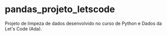 # pandas_projeto_letscode
Projeto de limpeza de dados desenvolvido no curso de Python e Dados da Let's Code (Ada).
